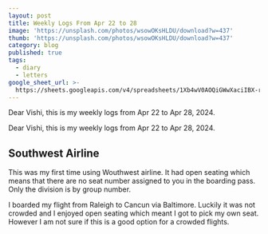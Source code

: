 ```yaml
---
layout: post
title: Weekly Logs From Apr 22 to 28
image: 'https://unsplash.com/photos/wsowOKsHLDU/download?w=437'
thumb: 'https://unsplash.com/photos/wsowOKsHLDU/download?w=437'
category: blog
published: true
tags:
  - diary
  - letters
google_sheet_url: >-
  https://sheets.googleapis.com/v4/spreadsheets/1Xb4wV0AOQiGWwXaciIBX-rkFebzg8DlAcRcClshyAnA/values/Habits!A160:T173?alt=json&key=AIzaSyCgYRKf_apK3TUSYGO9WhQ5dN-ukY4H0gw
---
```



Dear Vishi, this is my weekly logs from Apr 22 to Apr 28, 2024.<!-- truncate_here -->

Dear Vishi, this is my weekly logs from Apr 22 to Apr 28, 2024.


## Southwest Airline

This was my first time using Wouthwest airline. It had open seating which means that there are no seat number assigned to you in the boarding pass. Only the division is by group number.

I boarded my flight from Raleigh to Cancun via Baltimore. Luckily it was not crowded and I enjoyed open seating which meant I got to pick my own seat. However I am not sure if this is a good option for a crowded flights.